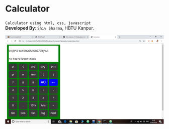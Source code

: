 # Calculator
`Calculator using html, css, javascript`<br>
**Developed By**: `Shiv Sharma`, HBTU Kanpur. <br>

![Calculator View](https://github.com/Shiv-sharma-111/Calculator/blob/master/code/imges/Calculator.png)
